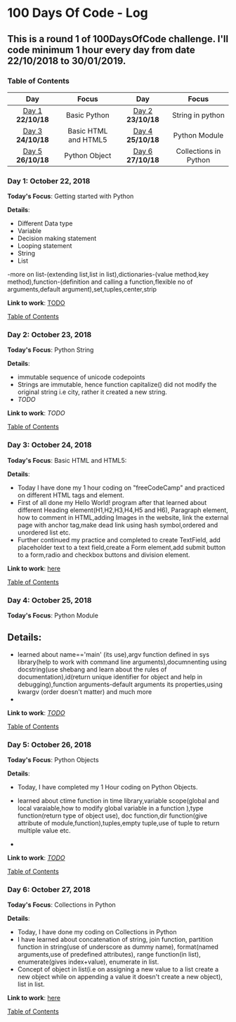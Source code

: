 # 100 Days Of Code - Log
## This is a round 1 of 100DaysOfCode challenge. I'll code minimum 1 hour every day from date 22/10/2018 to 30/01/2019.
<a name="toc"></a>
### Table of Contents 
|Day|Focus|Day|Focus|
|:---:|:-----:|:---:|:-----:|
|[Day 1](#day-1) **22/10/18**|Basic Python|[Day 2](#day-2) **23/10/18**|String in  python |
|[Day 3](#day-3) **24/10/18**|Basic HTML and HTML5|[Day 4](#day-4) **25/10/18**| Python Module |
|[Day 5](#day-5) **26/10/18**|Python Object |[Day 6](#day-6) **27/10/18**| Collections in Python |
<a name="day-1"></a>
### Day 1: October 22, 2018 
**Today's Focus**: Getting started with Python

**Details**:
 - Different Data type
 - Variable
 - Decision making statement
 - Looping statement
 - String
 - List

 -more on list-(extending list,list in list),dictionaries-(value method,key method),function-(definition and calling a function,flexible no of arguments,default argument),set,tuples,center,strip

**Link to work**: [TODO](http://localhost:8888/tree/Desktop/100DaysOfCode/PythonPractice)

   [Table of Contents](#toc)

<a name="day-2"></a>
### Day 2: October 23, 2018
**Today's Focus**: Python String 

**Details**:
 - immutable sequence of unicode codepoints
 - Strings are immutable, hence function capitalize() did not modify the original string i.e city, rather it created a new string.
 - _TODO_

**Link to work**: _TODO_

[Table of Contents](#toc)

<a name="day-3"></a>
### Day 3: October 24, 2018 
**Today's Focus**: Basic HTML and HTML5: 

**Details**:
 - Today I have done my 1 hour coding on "freeCodeCamp" and practiced on different HTML tags and element.
 - First of all done my Hello World! program after that learned about different Heading element(H1,H2,H3,H4,H5 and H6), Paragraph element, how to comment in HTML,adding Images in the website, link the external page with anchor tag,make dead link using hash symbol,ordered and unordered list etc.
 - Further continued my practice and completed to create TextField, add placeholder text to a text field,create a Form element,add submit button to a form,radio and checkbox buttons and division element.
 
**Link to work**: [here](https://www.freecodecamp.org/khushaboo)

[Table of Contents](#toc)

<a name="day-4"></a>
### Day 4: October 25, 2018 
**Today's Focus**: Python Module

**Details**:
 - 
 - learned about name=='main' (its use),argv function defined in sys library(help to work with command line arguments),documnenting using docstring(use shebang and learn about the rules of documentation),id(return unique identifier for object and help in debugging),function arguments-default arguments its properties,using kwargv (order doesn't matter) and much more
 - 

**Link to work**: [_TODO_]()

[Table of Contents](#toc)

<a name="day-5"></a>
### Day 5: October 26, 2018 
**Today's Focus**: Python Objects

**Details**:
 - Today, I have completed my 1 Hour coding on Python Objects.
 - learned about ctime function in time library,variable scope(global and local varaiable,how to modify global variable in a function ),type function(return type of object use), doc function,dir function(give attribute of module,function),tuples,empty tuple,use of tuple to return multiple value etc.

 - 

**Link to work**: [_TODO_](http://localhost:8888/tree/Desktop/100DaysOfCode/PythonPractice)

[Table of Contents](#toc)

<a name="day-6"></a>
### Day 6: October 27, 2018 
**Today's Focus**: Collections in Python

**Details**:
 - Today, I have done my coding on Collections in Python
 - I have learned about concatenation of string, join function, partition function in string(use of underscore as dummy name), format(named arguments,use of predefined attributes), range function(in list), enumerate(gives index+value), enumerate in list.
 - Concept of object in list(i.e on assigning a new value to a list create a new object while on appending a value it doesn't create a new object), list in list.

**Link to work**: [here](http://localhost:8888/tree/Desktop/100DaysOfCode/PythonPractice)

[Table of Contents](#toc)